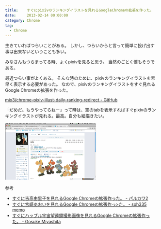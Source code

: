 ```yaml
---
title:    すぐにpixivのランキングイラストを見れるGoogleChromeの拡張を作った。
date:     2013-02-14 00:00:00
category: Chrome
tag:
  - Chrome
---
```


生きていればつらいことがある。
しかし、つらいからと言って簡単に投げ出す事は出来ないということも多い。

みなさんもつらまってる時、よくpixivを見ると思う。
当然のごとく僕もそうである。

最近つらい事がよくある。
そんな時のために、pixivのランキングイラストを素早く表示する必要があった。
なので、pixivのランキングイラストをすぐ見れるGoogle Chromeの拡張を作った。

[mix3/chrome-pixiv-illust-daily-ranking-redirect - GitHub](https://github.com/mix3/chrome-pixiv-illust-daily-ranking-redirect)

「だめだ。もうやってらねー」って時は、空のtabを表示すればすぐpixivのランキングイラストが見れる。最高。自分も絵描きたい。

<a href="/images/20130214/pixiv-illust-daily-ranking-redirect.png"><img src="/images/20130214/pixiv-illust-daily-ranking-redirect.png" width="300" /></a>

参考

* [すぐに吉高由里子を見れるGoogle Chromeの拡張作った。 - パルカワ2](http://blog.hisaichi5518.com/entry/2013/02/01/003820)
* [すぐに宮崎あおいを見れるGoogle Chromeの拡張作っ>た。 - soh335 memo](http://soh335.hatenablog.com/entry/2013/02/10/011039)
* [すぐにハッブル宇宙望遠鏡撮影画像を見れるGoogle Chromeの拡張作った。 - Gosuke Miyashita](http://mizzy.org/blog/2013/02/11/1/)
